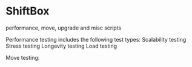 ShiftBox
========
performance, move, upgrade and misc scripts

Performance testing includes the following test types:
Scalability testing
Stress testing
Longevity testing
Load testing

Move testing:
